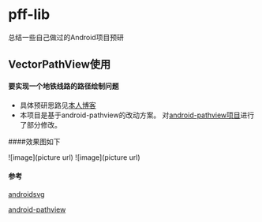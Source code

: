 # pff-lib
总结一些自己做过的Android项目预研

## VectorPathView使用
#### 要实现一个地铁线路的路径绘制问题
* 具体预研思路见[本人博客](http://www.pffair.com/blog/2016/03/11/svg-android/)
* 本项目是基于android-pathview的改动方案。
对[android-pathview项目](https://github.com/geftimov/android-pathview)进行了部分修改。

####效果图如下

![image](picture url)
![image](picture url)

#### 参考
[androidsvg](https://github.com/BigBadaboom/androidsvg) 

[android-pathview](https://github.com/geftimov/android-pathview)
